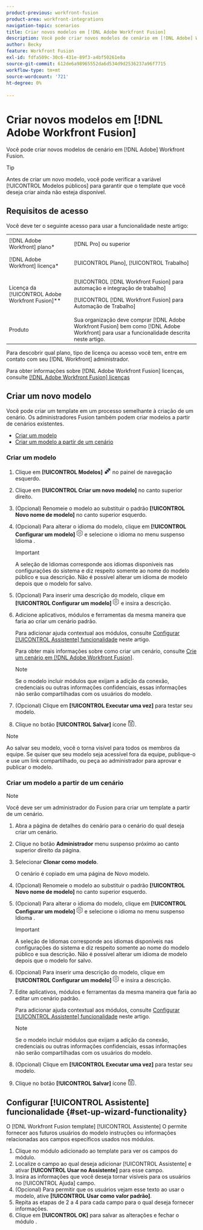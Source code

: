 ```yaml
---
product-previous: workfront-fusion
product-area: workfront-integrations
navigation-topic: scenarios
title: Criar novos modelos em [!DNL Adobe Workfront Fusion]
description: Você pode criar novos modelos de cenário em [!DNL Adobe] Workfront Fusion.
author: Becky
feature: Workfront Fusion
exl-id: fdfa509c-30c6-431e-89f3-a4bf50261e8a
source-git-commit: 612de6a98965552da6d534d9d2536237a96f7715
workflow-type: tm+mt
source-wordcount: '721'
ht-degree: 0%

---
```


# Criar novos modelos em [!DNL Adobe Workfront Fusion]

Você pode criar novos modelos de cenário em [!DNL Adobe] Workfront Fusion.

>[!TIP]
>
>Antes de criar um novo modelo, você pode verificar a variável [!UICONTROL Modelos públicos] para garantir que o template que você deseja criar ainda não esteja disponível.

## Requisitos de acesso

Você deve ter o seguinte acesso para usar a funcionalidade neste artigo:

<table style="table-layout:auto"> 
 <col> 
 <col> 
 <tbody> 
  <tr> 
    <td role="rowheader">[!DNL Adobe Workfront] plano*</td> 
   <td> <p>[!DNL Pro] ou superior</p> </td> 
  </tr> 
  <tr data-mc-conditions=""> 
   <td role="rowheader">[!DNL Adobe Workfront] licença*</td> 
   <td> <p>[!UICONTROL Plano], [!UICONTROL Trabalho]</p> </td> 
  </tr> 
  <tr> 
   <td role="rowheader">Licença da [!UICONTROL Adobe Workfront Fusion]**</td> 
  <td> <p>[!UICONTROL [!DNL Workfront Fusion] para automação e integração de trabalho] </p><p>[!UICONTROL [!DNL Workfront Fusion] para Automação de Trabalho] </p>  </td>    </tr> 
  </tr> 
  <tr> 
   <td role="rowheader">Produto</td> 
   <td>Sua organização deve comprar [!DNL Adobe Workfront Fusion] bem como [!DNL Adobe Workfront] para usar a funcionalidade descrita neste artigo.</td> 
  </tr> 
 </tbody> 
</table>

Para descobrir qual plano, tipo de licença ou acesso você tem, entre em contato com seu [!DNL Workfront] administrador.

Para obter informações sobre [!DNL Adobe Workfront Fusion] licenças, consulte [[!DNL Adobe Workfront Fusion] licenças](../../../workfront-fusion/get-started/license-automation-vs-integration.md)

## Criar um novo modelo

Você pode criar um template em um processo semelhante à criação de um cenário. Os administradores Fusion também podem criar modelos a partir de cenários existentes.

* [Criar um modelo](#build-a-template)
* [Criar um modelo a partir de um cenário](#create-a-template-from-a-scenario)

### Criar um modelo

1. Clique em **[!UICONTROL Modelos]** ![](assets/fusion-template-icon.png) no painel de navegação esquerdo.
1. Clique em **[!UICONTROL Criar um novo modelo]** no canto superior direito.
1. (Opcional) Renomeie o modelo ao substituir o padrão **[!UICONTROL Novo nome de modelo]** no canto superior esquerdo.
1. (Opcional) Para alterar o idioma do modelo, clique em **[!UICONTROL Configurar um modelo]** ![](assets/fusion-scenario-settings-icon.png) e selecione o idioma no menu suspenso Idioma .

   >[!IMPORTANT]
   >
   >A seleção de Idiomas corresponde aos idiomas disponíveis nas configurações do sistema e diz respeito somente ao nome do modelo público e sua descrição. Não é possível alterar um idioma de modelo depois que o modelo for salvo.

1. (Opcional) Para inserir uma descrição do modelo, clique em **[!UICONTROL Configurar um modelo]** ![](assets/fusion-scenario-settings-icon.png) e insira a descrição.
1. Adicione aplicativos, módulos e ferramentas da mesma maneira que faria ao criar um cenário padrão.

   Para adicionar ajuda contextual aos módulos, consulte [Configurar [!UICONTROL Assistente] funcionalidade](#set-up-wizard-functionality) neste artigo.

   Para obter mais informações sobre como criar um cenário, consulte [Crie um cenário em [!DNL Adobe Workfront Fusion]](../../../workfront-fusion/scenarios/create-a-scenario.md).

   >[!NOTE]
   >
   >Se o modelo incluir módulos que exijam a adição da conexão, credenciais ou outras informações confidenciais, essas informações não serão compartilhadas com os usuários do modelo.

1. (Opcional) Clique em **[!UICONTROL Executar uma vez]** para testar seu modelo.
1. Clique no botão **[!UICONTROL Salvar]** ícone ![](assets/save-icon.png).

>[!NOTE]
>
>Ao salvar seu modelo, você o torna visível para todos os membros da equipe. Se quiser que seu modelo seja acessível fora da equipe, publique-o e use um link compartilhado, ou peça ao administrador para aprovar e publicar o modelo.

### Criar um modelo a partir de um cenário

>[!NOTE]
>
>Você deve ser um administrador do Fusion para criar um template a partir de um cenário.

1. Abra a página de detalhes do cenário para o cenário do qual deseja criar um cenário.
1. Clique no botão **Administrador** menu suspenso próximo ao canto superior direito da página.
1. Selecionar **Clonar como modelo**.

   O cenário é copiado em uma página de Novo modelo.
1. (Opcional) Renomeie o modelo ao substituir o padrão **[!UICONTROL Novo nome de modelo]** no canto superior esquerdo.
1. (Opcional) Para alterar o idioma do modelo, clique em **[!UICONTROL Configurar um modelo]** ![](assets/fusion-scenario-settings-icon.png) e selecione o idioma no menu suspenso Idioma .

   >[!IMPORTANT]
   >
   >A seleção de Idiomas corresponde aos idiomas disponíveis nas configurações do sistema e diz respeito somente ao nome do modelo público e sua descrição. Não é possível alterar um idioma de modelo depois que o modelo for salvo.

1. (Opcional) Para inserir uma descrição do modelo, clique em **[!UICONTROL Configurar um modelo]** ![](assets/fusion-scenario-settings-icon.png) e insira a descrição.
1. Edite aplicativos, módulos e ferramentas da mesma maneira que faria ao editar um cenário padrão.

   Para adicionar ajuda contextual aos módulos, consulte [Configurar [!UICONTROL Assistente] funcionalidade](#set-up-wizard-functionality) neste artigo.

   >[!NOTE]
   >
   >Se o modelo incluir módulos que exijam a adição da conexão, credenciais ou outras informações confidenciais, essas informações não serão compartilhadas com os usuários do modelo.

1. (Opcional) Clique em **[!UICONTROL Executar uma vez]** para testar seu modelo.
1. Clique no botão **[!UICONTROL Salvar]** ícone ![](assets/save-icon.png).

## Configurar [!UICONTROL Assistente] funcionalidade {#set-up-wizard-functionality}

O [!DNL Workfront Fusion template] [!UICONTROL Assistente] O permite fornecer aos futuros usuários do modelo instruções ou informações relacionadas aos campos específicos usados nos módulos.

1. Clique no módulo adicionado ao template para ver os campos do módulo.
1. Localize o campo ao qual deseja adicionar [!UICONTROL Assistente] e ativar **[!UICONTROL Usar no Assistente]** para esse campo.
1. Insira as informações que você deseja tornar visíveis para os usuários no [!UICONTROL Ajuda] campo.
1. (Opcional) Para permitir que os usuários vejam esse texto ao usar o modelo, ative **[!UICONTROL Usar como valor padrão]**.
1. Repita as etapas de 2 a 4 para cada campo para o qual deseja fornecer informações.
1. Clique em **[!UICONTROL OK]** para salvar as alterações e fechar o módulo .
